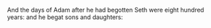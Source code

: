 And the days of Adam after he had begotten Seth were eight hundred years: and he begat sons and daughters:
